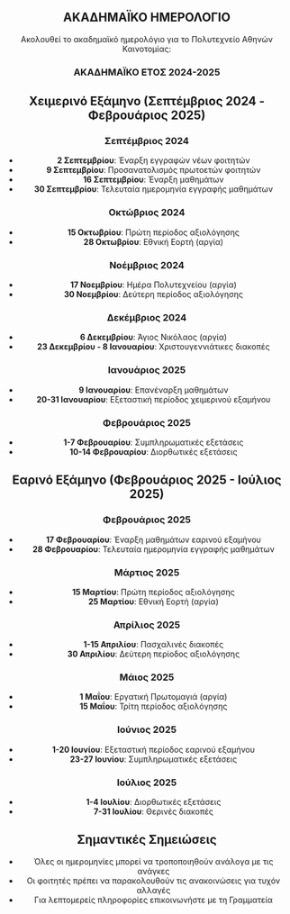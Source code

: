 <div align="center" class="contentDiv">
<h2>ΑΚΑΔΗΜΑΪΚΟ ΗΜΕΡΟΛΟΓΙΟ</h2>

<p>Ακολουθεί το ακαδημαϊκό ημερολόγιο για το Πολυτεχνείο Αθηνών Καινοτομίας:</p>

<h3>ΑΚΑΔΗΜΑΪΚΟ ΕΤΟΣ 2024-2025</h3>

## Χειμερινό Εξάμηνο (Σεπτέμβριος 2024 - Φεβρουάριος 2025)

### Σεπτέμβριος 2024
- **2 Σεπτεμβρίου**: Έναρξη εγγραφών νέων φοιτητών
- **9 Σεπτεμβρίου**: Προσανατολισμός πρωτοετών φοιτητών
- **16 Σεπτεμβρίου**: Έναρξη μαθημάτων
- **30 Σεπτεμβρίου**: Τελευταία ημερομηνία εγγραφής μαθημάτων

### Οκτώβριος 2024
- **15 Οκτωβρίου**: Πρώτη περίοδος αξιολόγησης
- **28 Οκτωβρίου**: Εθνική Εορτή (αργία)

### Νοέμβριος 2024
- **17 Νοεμβρίου**: Ημέρα Πολυτεχνείου (αργία)
- **30 Νοεμβρίου**: Δεύτερη περίοδος αξιολόγησης

### Δεκέμβριος 2024
- **6 Δεκεμβρίου**: Άγιος Νικόλαος (αργία)
- **23 Δεκεμβρίου - 8 Ιανουαρίου**: Χριστουγεννιάτικες διακοπές

### Ιανουάριος 2025
- **9 Ιανουαρίου**: Επανέναρξη μαθημάτων
- **20-31 Ιανουαρίου**: Εξεταστική περίοδος χειμερινού εξαμήνου

### Φεβρουάριος 2025
- **1-7 Φεβρουαρίου**: Συμπληρωματικές εξετάσεις
- **10-14 Φεβρουαρίου**: Διορθωτικές εξετάσεις

## Εαρινό Εξάμηνο (Φεβρουάριος 2025 - Ιούλιος 2025)

### Φεβρουάριος 2025
- **17 Φεβρουαρίου**: Έναρξη μαθημάτων εαρινού εξαμήνου
- **28 Φεβρουαρίου**: Τελευταία ημερομηνία εγγραφής μαθημάτων

### Μάρτιος 2025
- **15 Μαρτίου**: Πρώτη περίοδος αξιολόγησης
- **25 Μαρτίου**: Εθνική Εορτή (αργία)

### Απρίλιος 2025
- **1-15 Απριλίου**: Πασχαλινές διακοπές
- **30 Απριλίου**: Δεύτερη περίοδος αξιολόγησης

### Μάιος 2025
- **1 Μαΐου**: Εργατική Πρωτομαγιά (αργία)
- **15 Μαΐου**: Τρίτη περίοδος αξιολόγησης

### Ιούνιος 2025
- **1-20 Ιουνίου**: Εξεταστική περίοδος εαρινού εξαμήνου
- **23-27 Ιουνίου**: Συμπληρωματικές εξετάσεις

### Ιούλιος 2025
- **1-4 Ιουλίου**: Διορθωτικές εξετάσεις
- **7-31 Ιουλίου**: Θερινές διακοπές

## Σημαντικές Σημειώσεις

- Όλες οι ημερομηνίες μπορεί να τροποποιηθούν ανάλογα με τις ανάγκες
- Οι φοιτητές πρέπει να παρακολουθούν τις ανακοινώσεις για τυχόν αλλαγές
- Για λεπτομερείς πληροφορίες επικοινωνήστε με τη Γραμματεία
